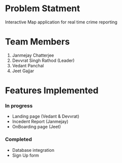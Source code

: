 # Problem Statment

Interactive Map application for real time crime reporting

# Team Members

1. Janmejay Chatterjee
2. Devvrat Singh Rathod (Leader)
3. Vedant Panchal
4. Jeet Gajjar

# Features Implemented

### In progress

- Landing page (Vedant & Devvrat)
- Incedent Report (Janmejay)
- OnBoarding page (Jeet)

### Completed
- Database integration
- Sign Up form
  
